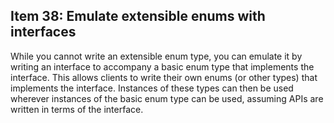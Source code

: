 ## Item 38: Emulate extensible enums with interfaces

While you cannot write an extensible enum type, you can emulate it by writing an interface to accompany a basic enum type
that implements the interface. This allows clients to write their own enums (or other types) that implements the interface.
Instances of these types can then be used wherever instances of the basic enum type can be used, assuming APIs are written
in terms of the interface.

